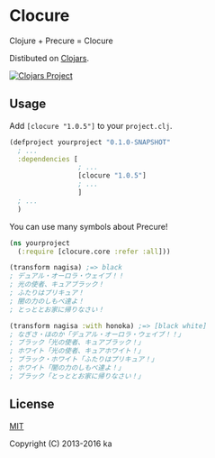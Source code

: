 # Clocure

Clojure + Precure = Clocure

Distibuted on [Clojars](https://clojars.org/clocure).

[![Clojars Project](http://clojars.org/clocure/latest-version.svg)](http://clojars.org/clocure)

## Usage

Add `[clocure "1.0.5"]` to your `project.clj`.

```clj
(defproject yourproject "0.1.0-SNAPSHOT"
  ; ...
  :dependencies [
                 ; ...
                 [clocure "1.0.5"]
                 ; ...
                 ]
  ; ...
  )
```

You can use many symbols about Precure!

```clj
(ns yourproject
  (:require [clocure.core :refer :all]))

(transform nagisa) ;=> black
; デュアル・オーロラ・ウェイブ！！
; 光の使者、キュアブラック！
; ふたりはプリキュア！
; 闇の力のしもべ達よ！
; とっととお家に帰りなさい！

(transform nagisa :with honoka) ;=> [black white]
; なぎさ・ほのか「デュアル・オーロラ・ウェイブ！！」
; ブラック「光の使者、キュアブラック！」
; ホワイト「光の使者、キュアホワイト！」
; ブラック・ホワイト「ふたりはプリキュア！」
; ホワイト「闇の力のしもべ達よ！」
; ブラック「とっととお家に帰りなさい！」
```

## License

[MIT](http://opensource.org/licenses/MIT)

Copyright (C) 2013-2016 ka
